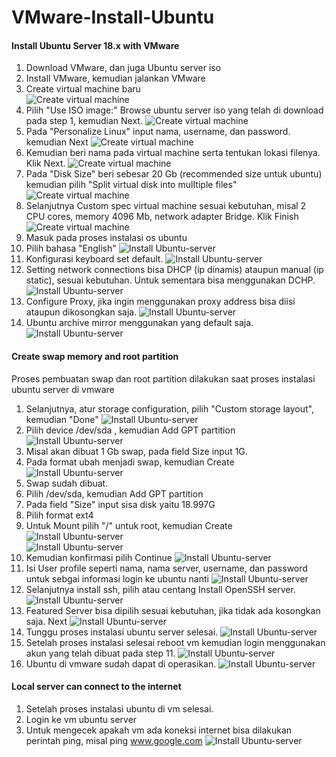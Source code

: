 # VMware-Install-Ubuntu

#### Install Ubuntu Server 18.x with VMware ####

1. Download VMware, dan juga Ubuntu server iso
2. Install VMware, kemudian jalankan VMware
3. Create virtual machine baru <br />
![Create virtual machine](screenshot/gambar0.jpg)
4. Pilih "Use ISO image:" Browse ubuntu server iso yang telah di download pada step 1, kemudian Next.
![Create virtual machine](screenshot/gambar1.jpg)
5. Pada "Personalize Linux" input nama, username, dan password. kemudian Next
![Create virtual machine](screenshot/gambar2.jpg)
6. Kemudian beri nama pada virtual machine serta tentukan lokasi filenya. Klik Next.
![Create virtual machine](screenshot/gambar3.jpg)
7. Pada "Disk Size" beri sebesar 20 Gb (recommended size untuk ubuntu) kemudian pilih "Split virtual disk into mulItiple files"
![Create virtual machine](screenshot/gambar4.jpg)
8. Selanjutnya Custom spec virtual machine sesuai kebutuhan, misal 2 CPU cores, memory 4096 Mb, network adapter Bridge. Klik Finish
![Create virtual machine](screenshot/gambar5.jpg)
9. Masuk pada proses instalasi os ubuntu
10. Pilih bahasa "English"
![Install Ubuntu-server](screenshot/gambar5a.jpg)
11. Konfigurasi keyboard set default. 
![Install Ubuntu-server](screenshot/gambar5b.jpg)
12. Setting network connections bisa DHCP (ip dinamis) ataupun manual (ip static), sesuai kebutuhan. Untuk sementara bisa menggunakan DCHP.
![Install Ubuntu-server](screenshot/gambar5c.jpg)
13. Configure Proxy, jika ingin menggunakan proxy address bisa diisi ataupun dikosongkan saja.
![Install Ubuntu-server](screenshot/gambar5d.jpg)
14. Ubuntu archive mirror menggunakan yang default saja.
![Install Ubuntu-server](screenshot/gambar5e.jpg)

#### Create swap memory and root partition ####
Proses pembuatan swap dan root partition dilakukan saat proses instalasi ubuntu server di vmware <br />

1. Selanjutnya, atur storage configuration, pilih "Custom storage layout", kemudian "Done"
![Install Ubuntu-server](screenshot/gambar6.jpg)
2. Pilih device /dev/sda , kemudian Add GPT partition
![Install Ubuntu-server](screenshot/gambar7.jpg)
3. Misal akan dibuat 1 Gb swap, pada field Size input 1G.
4. Pada format ubah menjadi swap, kemudian Create
![Install Ubuntu-server](screenshot/gambar7a.jpg)
5. Swap sudah dibuat.
6. Pilih /dev/sda, kemudian Add GPT partition
7. Pada field "Size" input sisa disk yaitu 18.997G
8. Pilih format ext4
9. Untuk Mount pilih "/" untuk root, kemudian Create
![Install Ubuntu-server](screenshot/gambar7b.jpg) <br />
![Install Ubuntu-server](screenshot/gambar7c.jpg)
10. Kemudian konfirmasi pilih Continue
![Install Ubuntu-server](screenshot/gambar7d.jpg)
11. Isi User profile seperti nama, nama server, username, dan password untuk sebgai informasi login ke ubuntu nanti
![Install Ubuntu-server](screenshot/gambar8.jpg)
12. Selanjutnya install ssh, pilih atau centang Install OpenSSH server.
![Install Ubuntu-server](screenshot/gambar9.jpg)
13. Featured Server bisa dipilih sesuai kebutuhan, jika tidak ada kosongkan saja. Next
![Install Ubuntu-server](screenshot/gambar10.jpg)
14. Tunggu proses instalasi ubuntu server selesai.
![Install Ubuntu-server](screenshot/gambar11.jpg)
15. Setelah proses instalasi selesai reboot vm kemudian login menggunakan akun yang telah dibuat pada step 11.
![Install Ubuntu-server](screenshot/gambar12.jpg)
16. Ubuntu di vmware sudah dapat di operasikan.
![Install Ubuntu-server](screenshot/gambar13.jpg)

#### Local server can connect to the internet ####
1. Setelah proses instalasi ubuntu di vm selesai.
2. Login ke vm ubuntu server 
3. Untuk mengecek apakah vm ada koneksi internet bisa dilakukan perintah ping, misal ping www.google.com
![Install Ubuntu-server](screenshot/gambar13.jpg)


 
